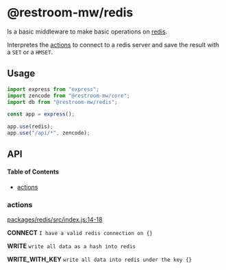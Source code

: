 # @restroom-mw/redis

Is a basic middleware to make basic operations on [redis](https://redis.io).

Interpretes the [actions](#actions) to connect to a redis server and save the result with a `SET` or a `HMSET`.

## Usage

```js
import express from "express";
import zencode from "@restroom-mw/core";
import db from "@restroom-mw/redis";

const app = express();

app.use(redis);
app.use("/api/*", zencode);
```

## API

<!-- Generated by documentation.js. Update this documentation by updating the source code. -->

#### Table of Contents

-   [actions](#actions)

### actions

[packages/redis/src/index.js:14-18](https://github.com/dyne/restroom-mw/blob/40e438f09229306dc898b6f6c9e5c03dfc975cd9/packages/redis/src/index.js#L14-L18 "Source code on GitHub")

**CONNECT** `I have a valid redis connection on {}`

**WRITE** `write all data as a hash into redis`

**WRITE_WITH_KEY** `write all data into redis under the key {}`
